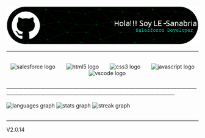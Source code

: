 ![Header](./github-header-image-LE.png)
_____________________________________________________________________________________________________________________________________________________________________________________________________________
</br>
<div align="center">
  <img src="https://cdn.jsdelivr.net/gh/devicons/devicon/icons/salesforce/salesforce-original.svg" height="69" alt="salesforce logo"  />
  <img width="21" />
  <img src="https://cdn.jsdelivr.net/gh/devicons/devicon/icons/html5/html5-original.svg" height="69" alt="html5 logo"  />
  <img width="21" />
  <img src="https://cdn.jsdelivr.net/gh/devicons/devicon/icons/css3/css3-original.svg" height="69" alt="css3 logo"  />
  <img width="21" />
  <img src="https://cdn.jsdelivr.net/gh/devicons/devicon/icons/javascript/javascript-original.svg" height="69" alt="javascript logo"  />
  <img width="21" />
  <img src="https://cdn.jsdelivr.net/gh/devicons/devicon/icons/vscode/vscode-original.svg" height="69" alt="vscode logo"  />
</div>
</br>
___________________________________________________________________________________________________________________________________________________
</br>
</br>
<div align="left">
  <img src="https://github-readme-stats.vercel.app/api/top-langs?username=LE-Sanabria&locale=en&hide_title=false&layout=compact&card_width=320&langs_count=7&theme=dark&hide_border=false&order=2" height="110" alt="languages graph"  />
  <img src="https://github-readme-stats.vercel.app/api?username=LE-Sanabria&hide_title=true&hide_rank=false&show_icons=true&include_all_commits=true&count_private=true&disable_animations=false&theme=dark&locale=en&hide_border=false&order=1" height="110" alt="stats graph"  />
  <img src="https://streak-stats.demolab.com?user=LE-Sanabria&locale=en&mode=daily&theme=dracula&hide_border=false&border_radius=5&order=3" height="110" alt="streak graph"  />
</div>
</br>

<!--###

![contador](https://visitor-badge.laobi.icu/badge?page_id=LE-Sanabria.LE-Sanabria&left_color=aquamarine&right_color=aqua)
![Visitas al Perfil](https://komarev.com/ghpvc/?username=LE-Sanabria)
###-->

_____________________________________________________________________________________________________________________________________________________________________________________________________________

V2.0.14

<!--

```javascript
Coffee coffee = new Coffee();
if(coffee.Empty){
  coffee.Refill();
} else{
  coffee.Drink();
}
```
-->



